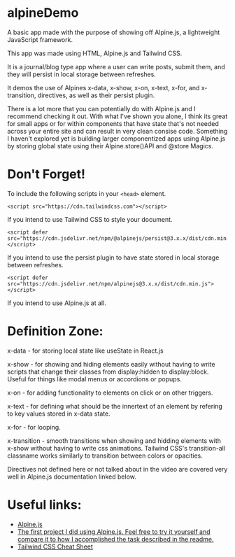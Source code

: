 # alpineDemo

A basic app made with the purpose of showing off Alpine.js, a lightweight JavaScript framework. 

This app was made using HTML, Alpine.js and Tailwind CSS.

It is a journal/blog type app where a user can write posts, submit them, and they will persist in local storage between refreshes. 

It demos the use of Alpines x-data, x-show, x-on, x-text, x-for, and x-transition, directives, as well as their persist plugin.

There is a lot more that you can potentially do with Alpine.js and I recommend checking it out. With what I've shown you alone, I think its great for small apps or for within components that have state that's not needed across your entire site and can result in very clean consise code. Something I haven't explored yet is building larger componentized apps using Alpine.js by storing global state using their Alpine.store()API and @store Magics.

# Don't Forget!

To include the following scripts in your `<head>` element.

 ```
 <script src="https://cdn.tailwindcss.com"></script>
 ```
 If you intend to use Tailwind CSS to style your document.

```
<script defer src="https://cdn.jsdelivr.net/npm/@alpinejs/persist@3.x.x/dist/cdn.min.js"></script>
```
If you intend to use the persist plugin to have state stored in local storage between refreshes.

```
<script defer src="https://cdn.jsdelivr.net/npm/alpinejs@3.x.x/dist/cdn.min.js"></script>
```
If you intend to use Alpine.js at all. 

# Definition Zone:

x-data - for storing local state like useState in React.js

x-show - for showing and hiding elements easily without having to write scripts that change their classes from display:hidden to display:block. Useful for things like modal menus or accordions or popups.

x-on - for adding functionality to elements on click or on other triggers. 

x-text - for defining what should be the innertext of an element by refering to key values stored in x-data state.

x-for - for looping.

x-transition - smooth transitions when showing and hidding elements with x-show without having to write css animations. Tailwind CSS's transition-all classname works similarly to transition between colors or opacities.

Directives not defined here or not talked about in the video are covered very well in Alpine.js documentation linked below.


# Useful links:
- [Alpine.js](https://alpinejs.dev/)
- [The first project I did using Alpine.js. Feel free to try it yourself and compare it to how I accomplished the task described in the readme.](https://github.com/alemulli/leadpointDigitalInterviewProject)
- [Tailwind CSS Cheat Sheet](https://nerdcave.com/tailwind-cheat-sheet)